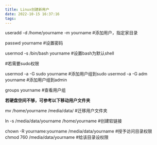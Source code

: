 ```yaml
---
title: Linux创建新用户
date: 2022-10-15 16:37:16
tags:
---
```

useradd -d /home/yourname -m yourname #添加用户，指定家目录

passwd yourname	#设置密码

usermod -s /bin/bash yourname #设置bash为默认shell

#若需要sudo权限

usermod -a -G sudo yourname	#添加用户组到sudo
usermod -a -G adm yourname	#添加用户组到admin

groups yourname	#查看用户组

**若硬盘空间不够，可参考以下移动用户文件夹**

mv /home/yourname /media/data/ #迁移用户文件夹

ln -s /media/data/yourname /home/yourname	#创建软链接


chown -R yourname:yourname /media/data/yourname	#授予访问目录权限
chmod 760 /media/data/yourname	#给该目录设权限
